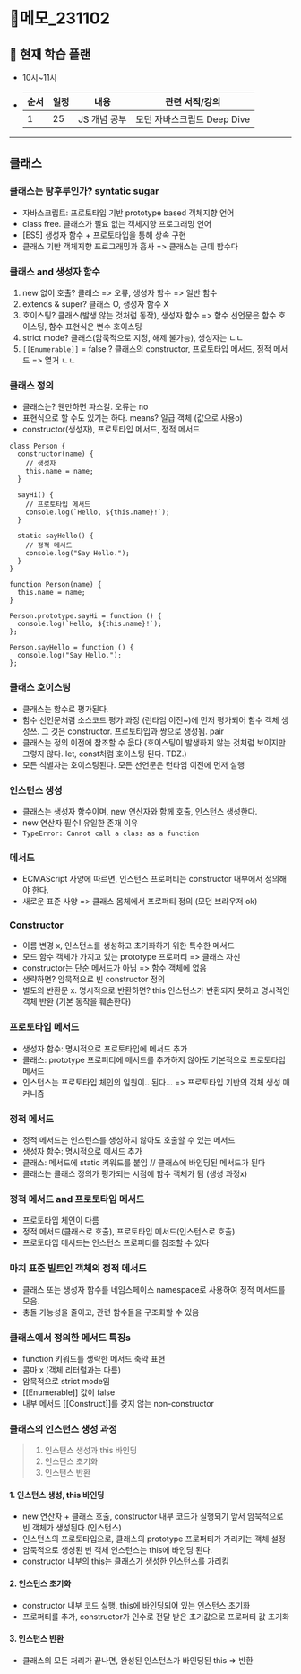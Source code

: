 # 📝메모\_231102

## 🔎 현재 학습 플랜

- 10시~11시

- | 순서 | 일정 | 내용         | 관련 서적/강의              |
  | ---- | ---- | ------------ | --------------------------- |
  | 1    | 25   | JS 개념 공부 | 모던 자바스크립트 Deep Dive |

---

## 클래스

### 클래스는 탕후루인가? syntatic sugar

- 자바스크립트: 프로토타입 기반 prototype based 객체지향 언어
- class free. 클래스가 필요 없는 객체지향 프로그래밍 언어
- [ES5] 생성자 함수 + 프로토타입을 통해 상속 구현
- 클래스 기반 객체지향 프로그래밍과 흡사 => 클래스는 근데 함수다

### 클래스 and 생성자 함수

1. new 없이 호출? 클래스 => 오류, 생성자 함수 => 일반 함수
2. extends & super? 클래스 O, 생성자 함수 X
3. 호이스팅? 클래스(발생 않는 것처럼 동작), 생성자 함수 => 함수 선언문은 함수 호이스팅, 함수 표현식은 변수 호이스팅
4. strict mode? 클래스(암묵적으로 지정, 해제 불가능), 생성자는 ㄴㄴ
5. `[[Enumerable]]` = false ? 클래스의 constructor, 프로토타입 메서드, 정적 메서드 => 열거 ㄴㄴ

### 클래스 정의

- 클래스는? 웬만하면 파스칼. 오류는 no
- 표현식으로 할 수도 있기는 하다. means? 일급 객체 (값으로 사용o)
- constructor(생성자), 프로토타입 메서드, 정적 메서드

```tsx
class Person {
  constructor(name) {
    // 생성자
    this.name = name;
  }

  sayHi() {
    // 프로토타입 메서드
    console.log(`Hello, ${this.name}!`);
  }

  static sayHello() {
    // 정적 메서드
    console.log("Say Hello.");
  }
}
```

```tsx
function Person(name) {
  this.name = name;
}

Person.prototype.sayHi = function () {
  console.log(`Hello, ${this.name}!`);
};

Person.sayHello = function () {
  console.log("Say Hello.");
};
```

### 클래스 호이스팅

- 클래스는 함수로 평가된다.
- 함수 선언문처럼 소스코드 평가 과정 (런타임 이전~)에 먼저 평가되어 함수 객체 생성쓰. 그 것은 constructor. 프로토타입과 쌍으로 생성됨. pair
- 클래스는 정의 이전에 참조할 수 읎다 (호이스팅이 발생하지 않는 것처럼 보이지만 그렇지 않다. let, const처럼 호이스팅 된다. TDZ.)
- 모든 식별자는 호이스팅된다. 모든 선언문은 런타임 이전에 먼저 실행

### 인스턴스 생성

- 클래스는 생성자 함수이며, new 연산자와 함께 호출, 인스턴스 생성한다.
- new 연산자 필수! 유일한 존재 이유
- `TypeError: Cannot call a class as a function`

### 메서드

- ECMAScript 사양에 따르면, 인스턴스 프로퍼티는 constructor 내부에서 정의해야 한다.
- 새로운 표준 사양 => 클래스 몸체에서 프로퍼티 정의 (모던 브라우저 ok)

### Constructor

- 이름 변경 x, 인스턴스를 생성하고 초기화하기 위한 특수한 메서드
- 모드 함수 객체가 가지고 있는 prototype 프로퍼티 => 클래스 자신
- constructor는 단순 메서드가 아님 => 함수 객체에 없음
- 생략하면? 암묵적으로 빈 constructor 정의
- 별도의 반환문 x. 명시적으로 반환하면? this 인스턴스가 반환되지 못하고 명시적인 객체 반환 (기본 동작을 훼손한다)

### 프로토타입 메서드

- 생성자 함수: 명시적으로 프로토타입에 메서드 추가
- 클래스: prototype 프로퍼티에 메서드를 추가하지 않아도 기본적으로 프로토타입 메서드
- 인스턴스는 프로토타입 체인의 일원이.. 된다... => 프로토타입 기반의 객체 생성 매커니즘

### 정적 메서드

- 정적 메서드는 인스턴스를 생성하지 않아도 호출할 수 있는 메서드
- 생성자 함수: 명시적으로 메서드 추가
- 클래스: 메서드에 static 키워드를 붙임 // 클래스에 바인딩된 메서드가 된다
- 클래스는 클래스 정의가 평가되는 시점에 함수 객체가 됨 (생성 과정x)

### 정적 메서드 and 프로토타입 메서드

- 프로토타입 체인이 다름
- 정적 메서드(클래스로 호출), 프로토타입 메서드(인스턴스로 호출)
- 프로토타입 메서드는 인스턴스 프로퍼티를 참조할 수 있다

### 마치 표준 빌트인 객체의 정적 메서드

- 클래스 또는 생성자 함수를 네임스페이스 namespace로 사용하여 정적 메서드를 모음.
- 충돌 가능성을 줄이고, 관련 함수들을 구조화할 수 있음

### 클래스에서 정의한 메서드 특징s

- function 키워드를 생략한 메서드 축약 표현
- 콤마 x (객체 리터럴과는 다름)
- 암묵적으로 strict mode임
- [[Enumerable]] 값이 false
- 내부 메서드 [[Construct]]를 갖지 않는 non-constructor

### 클래스의 인스턴스 생성 과정

> 1.  인스턴스 생성과 this 바인딩
> 2.  인스턴스 초기화
> 3.  인스턴스 반환

#### 1. 인스턴스 생성, this 바인딩

- new 연산자 + 클래스 호출, constructor 내부 코드가 실행되기 앞서 암묵적으로 빈 객체가 생성된다.(인스턴스)
- 인스턴스의 프로토타입으로, 클래스의 prototype 프로퍼티가 가리키는 객체 설정
- 암묵적으로 생성된 빈 객체 인스턴스는 this에 바인딩 된다.
- constructor 내부의 this는 클래스가 생성한 인스턴스를 가리킴

#### 2. 인스턴스 초기화

- constructor 내부 코드 실행, this에 바인딩되어 있는 인스턴스 초기화
- 프로퍼티를 추가, constructor가 인수로 전달 받은 초기값으로 프로퍼티 값 초기화

#### 3. 인스턴스 반환

- 클래스의 모든 처리가 끝나면, 완성된 인스턴스가 바인딩된 this => 반환
